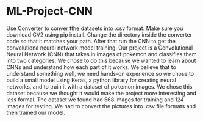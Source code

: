 # ML-Project-CNN
Use Converter to conver tthe datasets into .csv format. Make sure you download CV2 using pip install. Change the directory inside the converter code so that it matches your path. After that run the CNN to get the convolutiona neural network model training.
Our project is a Convolutional Neural Network (CNN) that takes in images of pokemon and classifies them into two categories. We chose to do this because we wanted to learn about CNNs and understand how each part of it works. We believe that to understand 
something well, we need hands-on experience so we chose to build a small model using Keras, a python library for creating neural networks, and to train it with a dataset of pokemon images. We chose this dataset because we thought it would make the project
more interesting and less formal. The dataset we found had 568 images for training and 124 images for testing. We had to convert the pictures into .csv file formats and then trained our model.
